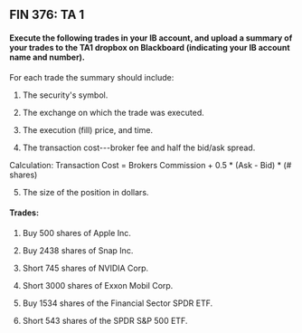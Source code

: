 ## FIN 376: TA 1

#### Execute the following trades in your IB account, and upload a summary of your trades to the TA1 dropbox on Blackboard (indicating your IB account name and number).

For each trade the summary should include:

1.  The security's symbol.

2.  The exchange on which the trade was executed.

3.  The execution (fill) price, and time.

4.  The transaction cost---broker fee and half the bid/ask spread.

Calculation: Transaction Cost = Brokers Commission + 0.5 * (Ask - Bid) * (# shares)

5.  The size of the position in dollars.

#### Trades:

1.  Buy 500 shares of Apple Inc.

2.  Buy 2438 shares of Snap Inc.

3.  Short 745 shares of NVIDIA Corp.

4.  Short 3000 shares of Exxon Mobil Corp.

5.  Buy 1534 shares of the Financial Sector SPDR ETF.

5.  Short 543 shares of the SPDR S&P 500 ETF.


